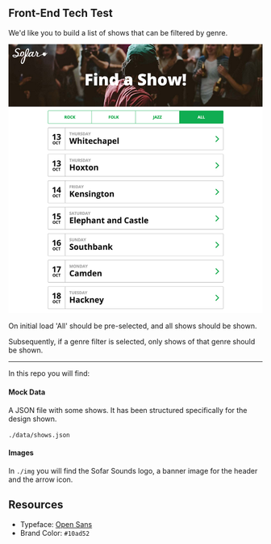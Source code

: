 ## Front-End Tech Test

We'd like you to build a list of shows that can be filtered by genre.

![design](design.jpg)

On initial load 'All' should be pre-selected, and all shows should be shown.

Subsequently, if a genre filter is selected, only shows of that genre should be shown.

----------------------------

In this repo you will find:

#### Mock Data

A JSON file with some shows. It has been structured specifically for the design shown.

`./data/shows.json`

#### Images

In `./img` you will find the Sofar Sounds logo, a banner image for the header and the arrow icon.

## Resources

- Typeface: [Open Sans](https://fonts.google.com/specimen/Open+Sans)
- Brand Color: `#10ad52`
